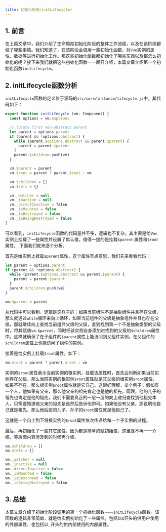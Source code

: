 ```yaml
---
title: 初始化阶段(initLifecycle)
---
```


## 1. 前言

在上篇文章中，我们介绍了生命周期初始化阶段的整体工作流程，以及在该阶段都做了哪些事情。我们知道了，在该阶段会调用一些初始化函数，对`Vue`实例的属性、数据等进行初始化工作。那这些初始化函数都初始化了哪些东西以及都怎么初始化的呢？接下来我们就把这些初始化函数一一展开介绍，本篇文章介绍第一个初始化函数`initLifecycle`。

## 2. initLifecycle函数分析

`initLifecycle`函数的定义位于源码的`src/core/instance/lifecycle.js`中，其代码如下：

```javascript
export function initLifecycle (vm: Component) {
  const options = vm.$options

  // locate first non-abstract parent
  let parent = options.parent
  if (parent && !options.abstract) {
    while (parent.$options.abstract && parent.$parent) {
      parent = parent.$parent
    }
    parent.$children.push(vm)
  }

  vm.$parent = parent
  vm.$root = parent ? parent.$root : vm

  vm.$children = []
  vm.$refs = {}

  vm._watcher = null
  vm._inactive = null
  vm._directInactive = false
  vm._isMounted = false
  vm._isDestroyed = false
  vm._isBeingDestroyed = false
}
```

可以看到，`initLifecycle`函数的代码量并不多，逻辑也不复杂。其主要是给`Vue`实例上挂载了一些属性并设置了默认值，值得一提的是挂载`$parent` 属性和`$root`属性， 下面我们就来逐个分析。

首先是给实例上挂载`$parent`属性，这个属性有点意思，我们先来看看代码：

```javascript
let parent = options.parent
if (parent && !options.abstract) {
  while (parent.$options.abstract && parent.$parent) {
    parent = parent.$parent
  }
  parent.$children.push(vm)
}

vm.$parent = parent
```

从代码中可以看到，逻辑是这样子的：如果当前组件不是抽象组件并且存在父级，那么就通过`while`循环来向上循环，如果当前组件的父级是抽象组件并且也存在父级，那就继续向上查找当前组件父级的父级，直到找到第一个不是抽象类型的父级时，将其赋值`vm.$parent`，同时把该实例自身添加进找到的父级的`$children`属性中。这样就确保了在子组件的`$parent`属性上能访问到父组件实例，在父组件的`$children`属性上也能访问子组件的实例。

接着是给实例上挂载`$root`属性，如下：

```javascript
vm.$root = parent ? parent.$root : vm
```

实例的`$root`属性表示当前实例的根实例，挂载该属性时，首先会判断如果当前实例存在父级，那么当前实例的根实例`$root`属性就是其父级的根实例`$root`属性，如果不存在，那么根实例`$root`属性就是它自己。这很好理解，举个例子：假如有一个人，他如果有父亲，那么他父亲的祖先肯定也是他的祖先，同理，他的儿子的祖先也肯定是他的祖先，我们不需要真正的一层一层的向上递归查找到他祖先本人，只需要知道他父亲的祖先是谁然后告诉他即可。如果他没有父亲，那说明他自己就是祖先，那么他后面的儿子、孙子的`$root`属性就是他自己了。

这就是一个自上到下将根实例的`$root`属性依次传递给每一个子实例的过程。

最后，再初始化了一些其它属性，因为都是简单的赋初始值，这里就不再一一介绍，等后面内容涉及到的时候再介绍。

```javascript
vm.$children = []
vm.$refs = {}

vm._watcher = null
vm._inactive = null
vm._directInactive = false
vm._isMounted = false
vm._isDestroyed = false
vm._isBeingDestroyed = false
```

## 3. 总结

本篇文章介绍了初始化阶段调用的第一个初始化函数——`initLifecycle`函数。该函数的逻辑非常简单，就是给实例初始化了一些属性，包括以`$`开头的供用户使用的外部属性，也包括以`_`开头的供内部使用的内部属性。
